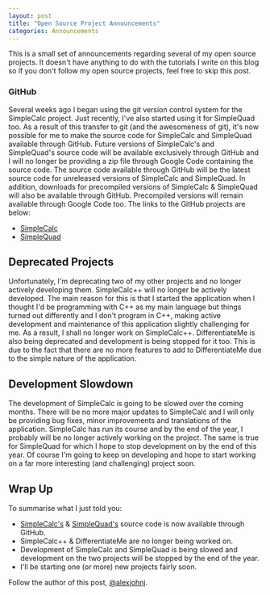 ```yaml
---
layout: post
title: "Open Source Project Announcements"
categories: Announcements
---
```


This is a small set of announcements regarding several of my open source projects. It doesn't have anything to do with the tutorials I write on this blog so if you don't follow my open source projects, feel free to skip this post. 

<!--more-->

### GitHub

Several weeks ago I began using the git version control system for the SimpleCalc project. Just recently, I've also started using it for SimpleQuad too. As a result of this transfer to git (and the awesomeness of git), it's now possible for me to make the source code for SimpleCalc and SimpleQuad available through GitHub. Future versions of SimpleCalc's and SimpleQuad's source code will be available exclusively through GitHub and I will no longer be providing a zip file through Google Code containing the source code. The source code available through GitHub will be the latest source code for unreleased versions of SimpleCalc and SimpleQuad. In addition, downloads for precompiled versions of SimpleCalc & SimpleQuad will also be available through GitHub. Precompiled versions will remain available through Google Code too. The links to the GitHub projects are below:

- [SimpleCalc](https://github.com/alexjohnj/SimpleCalc)
- [SimpleQuad](https://github.com/alexjohnj/SimpleQuad)

## Deprecated Projects

Unfortunately, I'm deprecating two of my other projects and no longer actively developing them. SimpleCalc++ will no longer be actively developed. The main reason for this is that I started the application when I thought I'd be programming with C++ as my main language but things turned out differently and I don't program in C++, making active development and maintenance of this application slightly challenging for me. As a result, I shall no longer work on SimpleCalc++. DifferentiateMe is also being deprecated and development is being stopped for it too. This is due to the fact that there are no more features to add to DifferentiateMe due to the simple nature of the application. 

## Development Slowdown

The development of SimpleCalc is going to be slowed over the coming months. There will be no more major updates to SimpleCalc and I will only be providing bug fixes, minor improvements and translations of the application. SimpleCalc has run its course and by the end of the year, I probably will be no longer actively working on the project. The same is true for SimpleQuad for which I hope to stop development on by the end of this year. Of course I'm going to keep on developing and hope to start working on a far more interesting (and challenging) project soon. 

## Wrap Up

To summarise what I just told you:

- [SimpleCalc's](https://github.com/alexjohnj/SimpleCalc) & [SimpleQuad's](https://github.com/alexjohnj/SimpleQuad) source code is now available through GitHub.
- SimpleCalc++ & DifferentiateMe are no longer being worked on. 
- Development of SimpleCalc and SimpleQuad is being slowed and development on the two projects will be stopped by the end of the year. 
- I'll be starting one (or more) new projects fairly soon. 

Follow the author of this post, [@alexjohnj](http://twitter.com/alexjohnj). 
